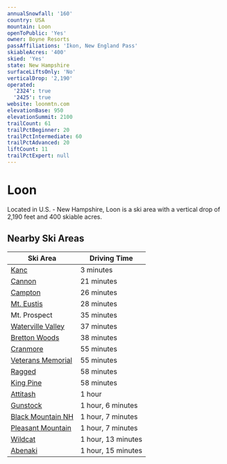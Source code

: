 ```yaml
---
annualSnowfall: '160'
country: USA
mountain: Loon
openToPublic: 'Yes'
owner: Boyne Resorts
passAffiliations: 'Ikon, New England Pass'
skiableAcres: '400'
skied: 'Yes'
state: New Hampshire
surfaceLiftsOnly: 'No'
verticalDrop: '2,190'
operated:
  '2324': true
  '2425': true
website: loonmtn.com
elevationBase: 950
elevationSummit: 2100
trailCount: 61
trailPctBeginner: 20
trailPctIntermediate: 60
trailPctAdvanced: 20
liftCount: 11
trailPctExpert: null
---
```



# Loon

Located in U.S. - New Hampshire, Loon is a ski area with a vertical drop of 2,190 feet and 400 skiable acres.


## Nearby Ski Areas

| Ski Area                                     | Driving Time        |
|----------------------------------------------|---------------------|
| [Kanc](@kanc-recreation-area)            | 3 minutes           |
| [Cannon](@cannon)                        | 21 minutes          |
| [Campton](@campton)                      | 26 minutes          |
| [Mt. Eustis](@mount-eustis)              | 28 minutes          |
| Mt. Prospect                                 | 35 minutes          |
| [Waterville Valley](@waterville-valley)  | 37 minutes          |
| [Bretton Woods](@bretton-woods)          | 38 minutes          |
| [Cranmore](@cranmore)                    | 55 minutes          |
| [Veterans Memorial](@veterans-memorial)  | 55 minutes          |
| [Ragged](@ragged)                        | 58 minutes          |
| [King Pine](@king-pine)                  | 58 minutes          |
| [Attitash](@attitash)                    | 1 hour              |
| [Gunstock](@gunstock)                    | 1 hour, 6 minutes   |
| [Black Mountain NH](@black-mountain)     | 1 hour, 7 minutes   |
| [Pleasant Mountain](@pleasant-mountain) | 1 hour, 7 minutes   |
| [Wildcat](@wildcat)                      | 1 hour, 13 minutes  |
| [Abenaki](@abenaki-wolfboro)             | 1 hour, 15 minutes  |
